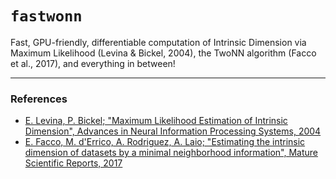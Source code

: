 # `fastwonn`

Fast, GPU-friendly, differentiable computation of Intrinsic Dimension via Maximum Likelihood (Levina & Bickel, 2004), the TwoNN algorithm (Facco et al., 2017), and everything in between!

---

### References
- [E. Levina, P. Bickel; "Maximum Likelihood Estimation of Intrinsic Dimension", Advances in Neural Information Processing Systems, 2004](https://papers.nips.cc/paper_files/paper/2004/hash/74934548253bcab8490ebd74afed7031-Abstract.html)
- [E. Facco, M. d'Errico, A. Rodriguez, A. Laio; "Estimating the intrinsic dimension of datasets by a minimal neighborhood information", Mature Scientific Reports, 2017](https://www.nature.com/articles/s41598-017-11873-y)
